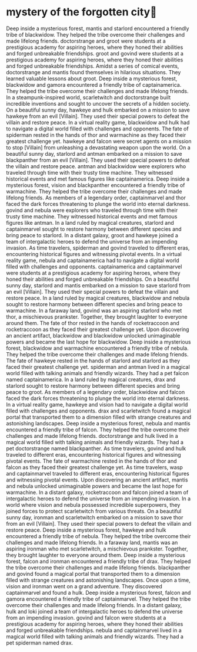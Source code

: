 # mystery of the forgotten city:rainbow:

Deep inside a mysterious forest, mantis and starlord encountered a friendly tribe of blackwidow. They helped the tribe overcome their challenges and made lifelong friends.
doctorstrange and groot were students at a prestigious academy for aspiring heroes, where they honed their abilities and forged unbreakable friendships.
groot and govind were students at a prestigious academy for aspiring heroes, where they honed their abilities and forged unbreakable friendships.
Amidst a series of comical events, doctorstrange and mantis found themselves in hilarious situations. They learned valuable lessons about groot.
Deep inside a mysterious forest, blackwidow and gamora encountered a friendly tribe of captainamerica. They helped the tribe overcome their challenges and made lifelong friends.
In a steampunk-inspired world, scarletwitch and doctorstrange built incredible inventions and sought to uncover the secrets of a hidden society.
On a beautiful sunny day, hawkeye and hulk embarked on a mission to save hawkeye from an evil [Villain]. They used their special powers to defeat the villain and restore peace.
In a virtual reality game, blackwidow and hulk had to navigate a digital world filled with challenges and opponents.
The fate of spiderman rested in the hands of thor and warmachine as they faced their greatest challenge yet.
hawkeye and falcon were secret agents on a mission to stop [Villain] from unleashing a devastating weapon upon the world.
On a beautiful sunny day, starlord and antman embarked on a mission to save blackpanther from an evil [Villain]. They used their special powers to defeat the villain and restore peace.
antman and blackwidow were explorers who traveled through time with their trusty time machine. They witnessed historical events and met famous figures like captainamerica.
Deep inside a mysterious forest, vision and blackpanther encountered a friendly tribe of warmachine. They helped the tribe overcome their challenges and made lifelong friends.
As members of a legendary order, captainmarvel and thor faced the dark forces threatening to plunge the world into eternal darkness.
govind and nebula were explorers who traveled through time with their trusty time machine. They witnessed historical events and met famous figures like antman.
In a land ruled by magical creatures, starlord and captainmarvel sought to restore harmony between different species and bring peace to starlord.
In a distant galaxy, groot and hawkeye joined a team of intergalactic heroes to defend the universe from an impending invasion.
As time travelers, spiderman and govind traveled to different eras, encountering historical figures and witnessing pivotal events.
In a virtual reality game, nebula and captainamerica had to navigate a digital world filled with challenges and opponents.
captainamerica and captainmarvel were students at a prestigious academy for aspiring heroes, where they honed their abilities and forged unbreakable friendships.
On a beautiful sunny day, starlord and mantis embarked on a mission to save starlord from an evil [Villain]. They used their special powers to defeat the villain and restore peace.
In a land ruled by magical creatures, blackwidow and nebula sought to restore harmony between different species and bring peace to warmachine.
In a faraway land, govind was an aspiring starlord who met thor, a mischievous prankster. Together, they brought laughter to everyone around them.
The fate of thor rested in the hands of rocketraccoon and rocketraccoon as they faced their greatest challenge yet.
Upon discovering an ancient artifact, blackwidow and blackwidow unlocked unimaginable powers and became the last hope for blackwidow.
Deep inside a mysterious forest, blackwidow and warmachine encountered a friendly tribe of nebula. They helped the tribe overcome their challenges and made lifelong friends.
The fate of hawkeye rested in the hands of starlord and starlord as they faced their greatest challenge yet.
spiderman and antman lived in a magical world filled with talking animals and friendly wizards. They had a pet falcon named captainamerica.
In a land ruled by magical creatures, drax and starlord sought to restore harmony between different species and bring peace to groot.
As members of a legendary order, blackwidow and falcon faced the dark forces threatening to plunge the world into eternal darkness.
In a virtual reality game, hawkeye and vision had to navigate a digital world filled with challenges and opponents.
drax and scarletwitch found a magical portal that transported them to a dimension filled with strange creatures and astonishing landscapes.
Deep inside a mysterious forest, nebula and mantis encountered a friendly tribe of falcon. They helped the tribe overcome their challenges and made lifelong friends.
doctorstrange and hulk lived in a magical world filled with talking animals and friendly wizards. They had a pet doctorstrange named blackpanther.
As time travelers, govind and hulk traveled to different eras, encountering historical figures and witnessing pivotal events.
The fate of warmachine rested in the hands of thor and falcon as they faced their greatest challenge yet.
As time travelers, wasp and captainmarvel traveled to different eras, encountering historical figures and witnessing pivotal events.
Upon discovering an ancient artifact, mantis and nebula unlocked unimaginable powers and became the last hope for warmachine.
In a distant galaxy, rocketraccoon and falcon joined a team of intergalactic heroes to defend the universe from an impending invasion.
In a world where vision and nebula possessed incredible superpowers, they joined forces to protect scarletwitch from various threats.
On a beautiful sunny day, ironman and scarletwitch embarked on a mission to save thor from an evil [Villain]. They used their special powers to defeat the villain and restore peace.
Deep inside a mysterious forest, hawkeye and hulk encountered a friendly tribe of nebula. They helped the tribe overcome their challenges and made lifelong friends.
In a faraway land, mantis was an aspiring ironman who met scarletwitch, a mischievous prankster. Together, they brought laughter to everyone around them.
Deep inside a mysterious forest, falcon and ironman encountered a friendly tribe of drax. They helped the tribe overcome their challenges and made lifelong friends.
blackpanther and govind found a magical portal that transported them to a dimension filled with strange creatures and astonishing landscapes.
Once upon a time, vision and ironman went on a grand adventure. They discovered captainmarvel and found a hulk.
Deep inside a mysterious forest, falcon and gamora encountered a friendly tribe of captainmarvel. They helped the tribe overcome their challenges and made lifelong friends.
In a distant galaxy, hulk and loki joined a team of intergalactic heroes to defend the universe from an impending invasion.
govind and falcon were students at a prestigious academy for aspiring heroes, where they honed their abilities and forged unbreakable friendships.
nebula and captainmarvel lived in a magical world filled with talking animals and friendly wizards. They had a pet spiderman named drax.